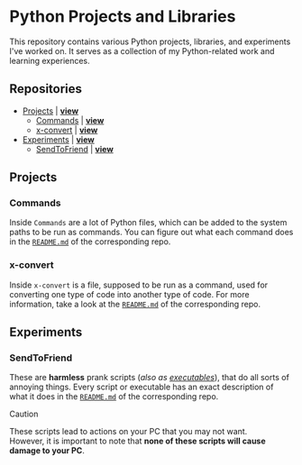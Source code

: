 # Python Projects and Libraries
This repository contains various Python projects, libraries, and experiments I've worked on. It serves as a collection of my Python-related work and learning experiences.


## Repositories
* [Projects](#projects) | **[view](./Projects)**
  * [Commands](#commands) | **[view](./Projects/Commands)**
  * [x-convert](#x-convert) | **[view](./Projects/x-convert)**
* [Experiments](#experiments) | **[view](./Experiments)**
  * [SendToFriend](#sendtofriend) | **[view](./Experiments/SendToFriend)**


## Projects

### Commands
Inside `Commands` are a lot of Python files, which can be added to the system paths to be run as commands. You can figure out what each command does in the [`README.md`](./Projects/Commands/README.md) of the corresponding repo.

### x-convert
Inside `x-convert` is a file, supposed to be run as a command, used for converting one type of code into another type of code. For more information, take a look at the [`README.md`](./Projects/x-convert/README.md) of the corresponding repo.


## Experiments

### SendToFriend
These are **harmless** prank scripts (*also as [executables](./Experiments/SendToFriend/executables)*), that do all sorts of annoying things.
Every script or executable has an exact description of what it does in the [`README.md`](./Experiments/SendToFriend/README.md) of the corresponding repo.
> [!CAUTION]
> These scripts lead to actions on your PC that you may not want.<br>
> However, it is important to note that
> **none of these scripts will cause damage to your PC**.
